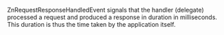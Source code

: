 ZnRequestResponseHandledEvent signals that the handler (delegate) processed a request and produced a response in duration in milliseconds. This duration is thus the time taken by the application itself.